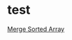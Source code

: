 # test
[Merge Sorted Array](https://github.com/ashutoshjha-student/DSA-Java-Bootcamp/edit/main/README.md)
